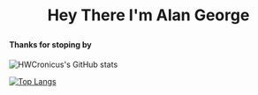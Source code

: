 <H1><p align="center">Hey There I'm Alan George</p></h1>

<h4> Thanks for stoping by</h4>

![HWCronicus's GitHub stats](https://github-readme-stats.vercel.app/api?username=HWCronicus&hide=prs,issues&count_private=true&show_icons=true&border_color=222222)

[![Top Langs](https://github-readme-stats.vercel.app/api/top-langs/?username=HWCronicus&layout=compact)](https://github.com/anuraghazra/github-readme-stats)

<!--
**HWCronicus/HWCronicus** is a ✨ _special_ ✨ repository because its `README.md` (this file) appears on your GitHub profile.

Here are some ideas to get you started:

- 🔭 I’m currently working on ...
- 🌱 I’m currently learning ...
- 👯 I’m looking to collaborate on ...
- 🤔 I’m looking for help with ...
- 💬 Ask me about ...
- 📫 How to reach me: ...
- 😄 Pronouns: ...
- ⚡ Fun fact: ...
-->
